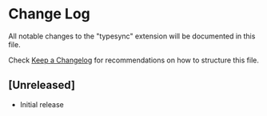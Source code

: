 # Change Log

All notable changes to the "typesync" extension will be documented in this file.

Check [Keep a Changelog](http://keepachangelog.com/) for recommendations on how to structure this file.

## [Unreleased]

- Initial release